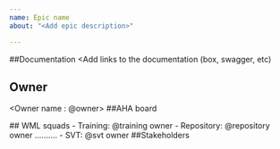 ```yaml
---
name: Epic name
about: "<Add epic description>"

---
```


##Documentation
<Add links to the documentation (box, swagger, etc)
## Owner
<Owner name : @owner>
##AHA board
<Link to the AHA board>
## WML squads
<Add squads involved in the epic and the owner for the feature  on each squad>
- Training: @training owner
- Repository: @repository owner
..........
- SVT: @svt owner
##Stakeholders
<List containing some other interested parties (OM, Release manager, Project manager, etc)>
